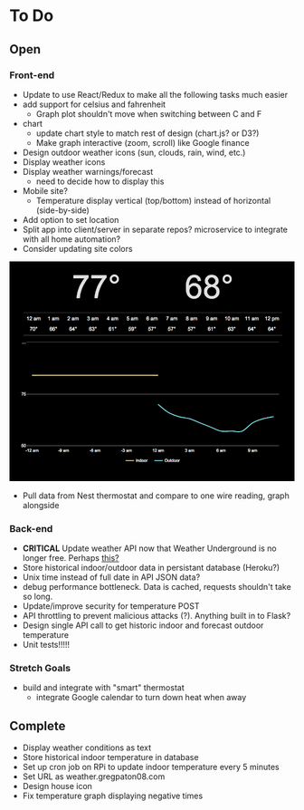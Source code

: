 # To Do

## Open
### Front-end
* Update to use React/Redux to make all the following tasks much easier
* add support for celsius and fahrenheit
    * Graph plot shouldn't move when switching between C and F
* chart
    * update chart style to match rest of design (chart.js? or D3?)
    * Make graph interactive (zoom, scroll) like Google finance
* Design outdoor weather icons (sun, clouds, rain, wind, etc.)
* Display weather icons
* Display weather warnings/forecast
    * need to decide how to display this
* Mobile site?
    * Temperature display vertical (top/bottom) instead of horizontal (side-by-side)
* Add option to set location
* Split app into client/server in separate repos? microservice to integrate with all home automation?
* Consider updating site colors

<img src="notes/invert.png" width="600">

* Pull data from Nest thermostat and compare to one wire reading, graph alongside

### Back-end
* **CRITICAL** Update weather API now that Weather Underground is no longer free. Perhaps [this?](http://apidev.accuweather.com/developers/)
* Store historical indoor/outdoor data in persistant database (Heroku?)
* Unix time instead of full date in API JSON data?
* debug performance bottleneck. Data is cached, requests shouldn't take so long.
* Update/improve security for temperature POST
* API throttling to prevent malicious attacks (?). Anything built in to Flask?
* Design single API call to get historic indoor and forecast outdoor temperature
* Unit tests!!!!!

### Stretch Goals
* build and integrate with "smart" thermostat
    * integrate Google calendar to turn down heat when away

## Complete
* Display weather conditions as text
* Store historical indoor temperature in database
* Set up cron job on RPi to update indoor temperature every 5 minutes
* Set URL as weather.gregpaton08.com
* Design house icon
* Fix temperature graph displaying negative times
